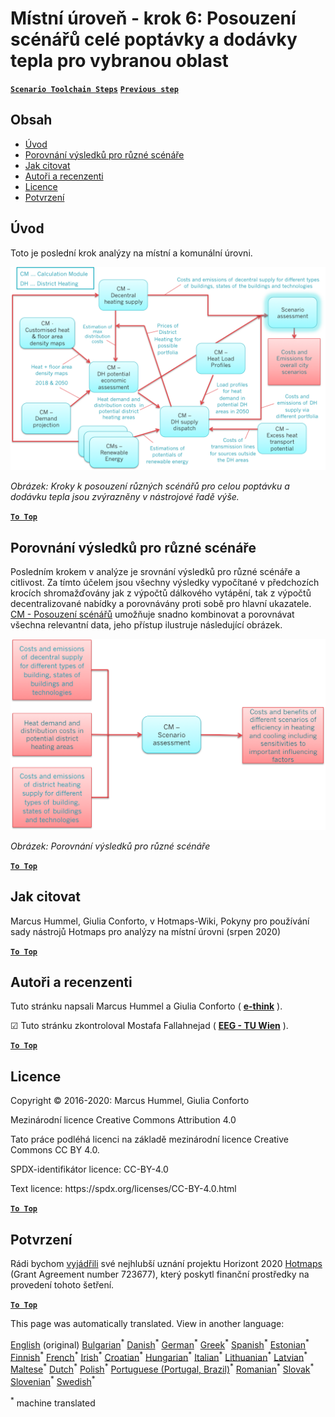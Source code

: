 <h1><a class="anchor" id="local-level---step-6--assessment-of-scenarios-for-entire-heat-demand-and-supply-for-the-selected-area" href="#local-level---step-6--assessment-of-scenarios-for-entire-heat-demand-and-supply-for-the-selected-area"><i class="fa fa-link"></i></a>Místní úroveň - krok 6: Posouzení scénářů celé poptávky a dodávky tepla pro vybranou oblast</h1><p> <a href="guide-local-and-municipal-levels#the-hotmaps-scenario-toolchain-different-steps"><strong><code>Scenario Toolchain Steps</code></strong></a> <a href="step-5-calculation-of-costs-of-heat-supply-to-district-heating"><strong><code>Previous step</code></strong></a></p><h2><a class="anchor" id="table-of-contents" href="#table-of-contents"><i class="fa fa-link"></i></a> Obsah</h2><ul><li> <a href="#introduction">Úvod</a></li><li> <a href="#comparison-of-results-for-different-scenarios">Porovnání výsledků pro různé scénáře</a></li><li> <a href="#how-to-cite">Jak citovat</a></li><li> <a href="#authors-and-reviewers">Autoři a recenzenti</a></li><li> <a href="#license">Licence</a></li><li> <a href="#acknowledgement">Potvrzení</a></li></ul><h2><a class="anchor" id="introduction" href="#introduction"><i class="fa fa-link"></i></a> Úvod</h2><p> Toto je poslední krok analýzy na místní a komunální úrovni.</p><img src="/en/Step-6-Assessment-of-scenarios-for-entire-heat-demand-and-supply-for-the-selected-area/Hotmaps_Local_Toolchain_Step_6final.png"/><p> <em>Obrázek: Kroky k posouzení různých scénářů pro celou poptávku a dodávku tepla jsou zvýrazněny v nástrojové řadě výše.</em></p><p><ins> <code><strong><a href="#table-of-contents">To Top</a></strong></code></ins></p><h2><a class="anchor" id="comparison-of-results-for-different-scenarios" href="#comparison-of-results-for-different-scenarios"><i class="fa fa-link"></i></a> Porovnání výsledků pro různé scénáře</h2><p> Posledním krokem v analýze je srovnání výsledků pro různé scénáře a citlivost. Za tímto účelem jsou všechny výsledky vypočítané v předchozích krocích shromažďovány jak z výpočtů dálkového vytápění, tak z výpočtů decentralizované nabídky a porovnávány proti sobě pro hlavní ukazatele. <a href="https://wiki.hotmaps.hevs.ch/en/CM-Scenario-assessment">CM - Posouzení scénářů</a> umožňuje snadno kombinovat a porovnávat všechna relevantní data, jeho přístup ilustruje následující obrázek.</p><img src="/en/Step-6-Assessment-of-scenarios-for-entire-heat-demand-and-supply-for-the-selected-area/Wiki-local-detailed-Step-6.png"/><p> <em>Obrázek: Porovnání výsledků pro různé scénáře</em></p><p><ins> <code><strong><a href="#table-of-contents">To Top</a></strong></code></ins></p><h2><a class="anchor" id="how-to-cite" href="#how-to-cite"><i class="fa fa-link"></i></a> Jak citovat</h2><p> Marcus Hummel, Giulia Conforto, v Hotmaps-Wiki, Pokyny pro používání sady nástrojů Hotmaps pro analýzy na místní úrovni (srpen 2020)</p><p><ins> <code><strong><a href="#table-of-contents">To Top</a></strong></code></ins></p><h2><a class="anchor" id="authors-and-reviewers" href="#authors-and-reviewers"><i class="fa fa-link"></i></a> Autoři a recenzenti</h2><p> Tuto stránku napsali Marcus Hummel a Giulia Conforto ( <strong><a href="https://e-think.ac.at">e-think</a></strong> ).</p><p> ☑ Tuto stránku zkontroloval Mostafa Fallahnejad ( <strong><a href="https://eeg.tuwien.ac.at/">EEG - TU Wien</a></strong> ).</p><p> <a href="#table-of-contents"><strong><code>To Top</code></strong></a></p><h2><a class="anchor" id="license" href="#license"><i class="fa fa-link"></i></a> Licence</h2><p> Copyright © 2016-2020: Marcus Hummel, Giulia Conforto</p><p> Mezinárodní licence Creative Commons Attribution 4.0</p><p> Tato práce podléhá licenci na základě mezinárodní licence Creative Commons CC BY 4.0.</p><p> SPDX-identifikátor licence: CC-BY-4.0</p><p> Text licence: https://spdx.org/licenses/CC-BY-4.0.html</p><p> <a href="#table-of-contents"><strong><code>To Top</code></strong></a></p><h2><a class="anchor" id="acknowledgement" href="#acknowledgement"><i class="fa fa-link"></i></a> Potvrzení</h2><p> Rádi bychom <a href="https://www.hotmaps-project.eu">vyjádřili</a> své nejhlubší uznání projektu Horizont 2020 <a href="https://www.hotmaps-project.eu">Hotmaps</a> (Grant Agreement number 723677), který poskytl finanční prostředky na provedení tohoto šetření.</p><p><ins> <code><strong><a href="#table-of-contents">To Top</a></strong></code></ins></p>
<!--- THIS IS A SUPER UNIQUE IDENTIFIER -->

This page was automatically translated. View in another language:

[English](../en/Step-6-Assessment-of-scenarios-for-entire-heat-demand-and-supply-for-the-selected-area) (original) [Bulgarian](../bg/Step-6-Assessment-of-scenarios-for-entire-heat-demand-and-supply-for-the-selected-area)<sup>\*</sup>  [Danish](../da/Step-6-Assessment-of-scenarios-for-entire-heat-demand-and-supply-for-the-selected-area)<sup>\*</sup> [German](../de/Step-6-Assessment-of-scenarios-for-entire-heat-demand-and-supply-for-the-selected-area)<sup>\*</sup> [Greek](../el/Step-6-Assessment-of-scenarios-for-entire-heat-demand-and-supply-for-the-selected-area)<sup>\*</sup> [Spanish](../es/Step-6-Assessment-of-scenarios-for-entire-heat-demand-and-supply-for-the-selected-area)<sup>\*</sup> [Estonian](../et/Step-6-Assessment-of-scenarios-for-entire-heat-demand-and-supply-for-the-selected-area)<sup>\*</sup> [Finnish](../fi/Step-6-Assessment-of-scenarios-for-entire-heat-demand-and-supply-for-the-selected-area)<sup>\*</sup> [French](../fr/Step-6-Assessment-of-scenarios-for-entire-heat-demand-and-supply-for-the-selected-area)<sup>\*</sup> [Irish](../ga/Step-6-Assessment-of-scenarios-for-entire-heat-demand-and-supply-for-the-selected-area)<sup>\*</sup> [Croatian](../hr/Step-6-Assessment-of-scenarios-for-entire-heat-demand-and-supply-for-the-selected-area)<sup>\*</sup> [Hungarian](../hu/Step-6-Assessment-of-scenarios-for-entire-heat-demand-and-supply-for-the-selected-area)<sup>\*</sup> [Italian](../it/Step-6-Assessment-of-scenarios-for-entire-heat-demand-and-supply-for-the-selected-area)<sup>\*</sup> [Lithuanian](../lt/Step-6-Assessment-of-scenarios-for-entire-heat-demand-and-supply-for-the-selected-area)<sup>\*</sup> [Latvian](../lv/Step-6-Assessment-of-scenarios-for-entire-heat-demand-and-supply-for-the-selected-area)<sup>\*</sup> [Maltese](../mt/Step-6-Assessment-of-scenarios-for-entire-heat-demand-and-supply-for-the-selected-area)<sup>\*</sup> [Dutch](../nl/Step-6-Assessment-of-scenarios-for-entire-heat-demand-and-supply-for-the-selected-area)<sup>\*</sup> [Polish](../pl/Step-6-Assessment-of-scenarios-for-entire-heat-demand-and-supply-for-the-selected-area)<sup>\*</sup> [Portuguese (Portugal, Brazil)](../pt/Step-6-Assessment-of-scenarios-for-entire-heat-demand-and-supply-for-the-selected-area)<sup>\*</sup> [Romanian](../ro/Step-6-Assessment-of-scenarios-for-entire-heat-demand-and-supply-for-the-selected-area)<sup>\*</sup> [Slovak](../sk/Step-6-Assessment-of-scenarios-for-entire-heat-demand-and-supply-for-the-selected-area)<sup>\*</sup> [Slovenian](../sl/Step-6-Assessment-of-scenarios-for-entire-heat-demand-and-supply-for-the-selected-area)<sup>\*</sup> [Swedish](../sv/Step-6-Assessment-of-scenarios-for-entire-heat-demand-and-supply-for-the-selected-area)<sup>\*</sup> 

<sup>\*</sup> machine translated
